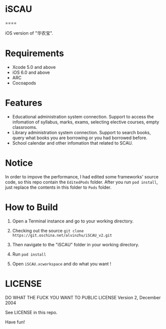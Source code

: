 # iSCAU

====

iOS version of "华农宝".

# Requirements

* Xcode 5.0 and above
* iOS 6.0 and above
* ARC
* Cocoapods

# Features

* Educational administration system connection. Support to access the infomation of syllabus, marks, exams, selecting elective courses, empty classrooms.
* Library administration system connection. Support to search books, query what books you are borrowing or you had borrowed before.
* School calendar and other infomation that related to SCAU.

# Notice

In order to impove the performance, I had edited some frameworks' source code, so this repo contain the ```EditedPods``` folder. After you run ```pod install```, just replace the contents in this folder to ```Pods``` folder.


# How to Build

1. Open a Terminal instance and go to your working directory.

2. Checking out the source ```git clone https://git.oschina.net/alvinzhu/iSCAU_v2.git```
3. Then navigate to the "iSCAU" folder in your working directory.
4. Run ```pod install```
5. Open ```iSCAU.xcworkspace``` and do what you want !

# LICENSE

DO WHAT THE FUCK YOU WANT TO PUBLIC LICENSE Version 2, December 2004

See LICENSE in this repo.

Have fun!
